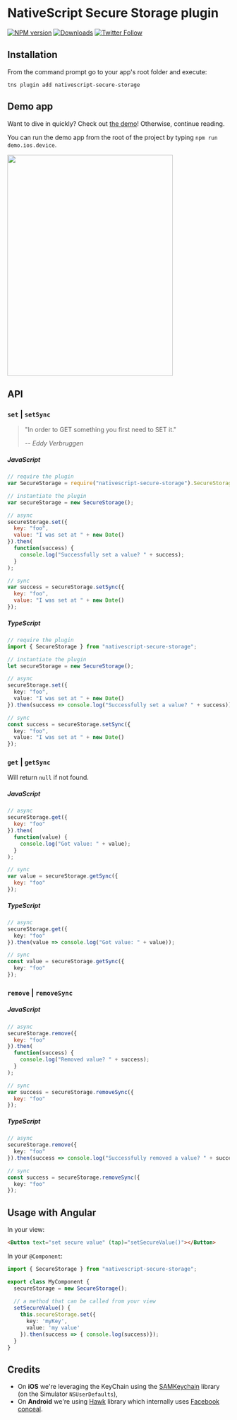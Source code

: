 # NativeScript Secure Storage plugin

[![NPM version][npm-image]][npm-url]
[![Downloads][downloads-image]][npm-url]
[![Twitter Follow][twitter-image]][twitter-url]

[npm-image]:http://img.shields.io/npm/v/nativescript-secure-storage.svg
[npm-url]:https://npmjs.org/package/nativescript-secure-storage
[downloads-image]:http://img.shields.io/npm/dm/nativescript-secure-storage.svg
[twitter-image]:https://img.shields.io/twitter/follow/eddyverbruggen.svg?style=social&label=Follow%20me
[twitter-url]:https://twitter.com/eddyverbruggen

## Installation
From the command prompt go to your app's root folder and execute:

```
tns plugin add nativescript-secure-storage
```

## Demo app
Want to dive in quickly? Check out [the demo](demo)! Otherwise, continue reading.

You can run the demo app from the root of the project by typing `npm run demo.ios.device`.

<img src="https://raw.githubusercontent.com/EddyVerbruggen/nativescript-secure-storage/master/screenshots/ios-demo.png?v=2" width="375px" height="500px"/>

## API

### `set` | `setSync`
> "In order to GET something you first need to SET it."
>
> -- _Eddy Verbruggen_


##### JavaScript
```js
// require the plugin
var SecureStorage = require("nativescript-secure-storage").SecureStorage;

// instantiate the plugin
var secureStorage = new SecureStorage();

// async
secureStorage.set({
  key: "foo",
  value: "I was set at " + new Date()
}).then(
  function(success) {
    console.log("Successfully set a value? " + success);
  }
);

// sync
var success = secureStorage.setSync({
  key: "foo",
  value: "I was set at " + new Date()
});
```

##### TypeScript
```typescript
// require the plugin
import { SecureStorage } from "nativescript-secure-storage";

// instantiate the plugin
let secureStorage = new SecureStorage();

// async
secureStorage.set({
  key: "foo",
  value: "I was set at " + new Date()
}).then(success => console.log("Successfully set a value? " + success));

// sync
const success = secureStorage.setSync({
  key: "foo",
  value: "I was set at " + new Date()
});
```

### `get` | `getSync`
Will return `null` if not found.

##### JavaScript
```js
// async
secureStorage.get({
  key: "foo"
}).then(
  function(value) {
    console.log("Got value: " + value);
  }
);

// sync
var value = secureStorage.getSync({
  key: "foo"
});
```

##### TypeScript
```typescript
// async
secureStorage.get({
  key: "foo"
}).then(value => console.log("Got value: " + value));

// sync
const value = secureStorage.getSync({
  key: "foo"
});
```

### `remove` | `removeSync`

##### JavaScript
```js
// async
secureStorage.remove({
  key: "foo"
}).then(
  function(success) {
    console.log("Removed value? " + success);
  }
);

// sync
var success = secureStorage.removeSync({
  key: "foo"
});
```

##### TypeScript
```typescript
// async
secureStorage.remove({
  key: "foo"
}).then(success => console.log("Successfully removed a value? " + success));

// sync
const success = secureStorage.removeSync({
  key: "foo"
});
```

## Usage with Angular

In your view:

```html
<Button text="set secure value" (tap)="setSecureValue()"></Button>
```

In your `@Component`:

```typescript
import { SecureStorage } from "nativescript-secure-storage";

export class MyComponent {
  secureStorage = new SecureStorage();
  
  // a method that can be called from your view
  setSecureValue() {
    this.secureStorage.set({
      key: 'myKey',
      value: 'my value'
    }).then(success => { console.log(success)});
  }
}
```

## Credits
* On __iOS__ we're leveraging the KeyChain using the [SAMKeychain](https://github.com/soffes/SAMKeychain) library (on the Simulator `NSUserDefaults`),
* On __Android__ we're using [Hawk](https://github.com/orhanobut/hawk) library which internally uses [Facebook conceal](https://github.com/facebook/conceal).
